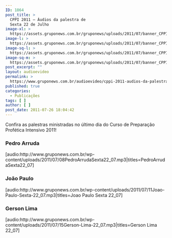 ```yaml
---
ID: 1864
post_title: >
  CPPI 2011 – Áudios da palestra de
  Sexta 22 de Julho
image-xl: >
  https://assets.gruponews.com.br/gruponews/uploads/2011/07/banner_CPPI_audios-22.jpg
image-l: >
  https://assets.gruponews.com.br/gruponews/uploads/2011/07/banner_CPPI_audios-22.jpg
image-sq-l: >
  https://assets.gruponews.com.br/gruponews/uploads/2011/07/banner_CPPI_audios-22.jpg
image-sq-m: >
  https://assets.gruponews.com.br/gruponews/uploads/2011/07/banner_CPPI_audios-22-720x307.jpg
post_excerpt: ""
layout: audioevideo
permalink: >
  https://www.gruponews.com.br/audioevideo/cppi-2011-audios-da-palestra-de-sexta-22-de-julho
published: true
categories:
  - Publicações
tags: [ ]
author: [ ]
post_date: 2011-07-26 18:04:42
---
```

Confira as palestras ministradas no último dia do Curso de Preparação Profética Intensivo 2011!
<h3>Pedro Arruda</h3>
[audio:http://www.gruponews.com.br/wp-content/uploads/2011/07/08PedroArrudaSexta22_07.mp3|titles=PedroArrudaSexta22_07]
<h3>João Paulo</h3>
[audio:http://www.gruponews.com.br/wp-content/uploads/2011/07/11Joao-Paulo-Sexta-22_07.mp3|titles=Joao Paulo Sexta 22_07]
<h3>Gerson Lima</h3>
[audio:http://www.gruponews.com.br/wp-content/uploads/2011/07/15Gerson-Lima-22_07.mp3|titles=Gerson Lima 22_07]